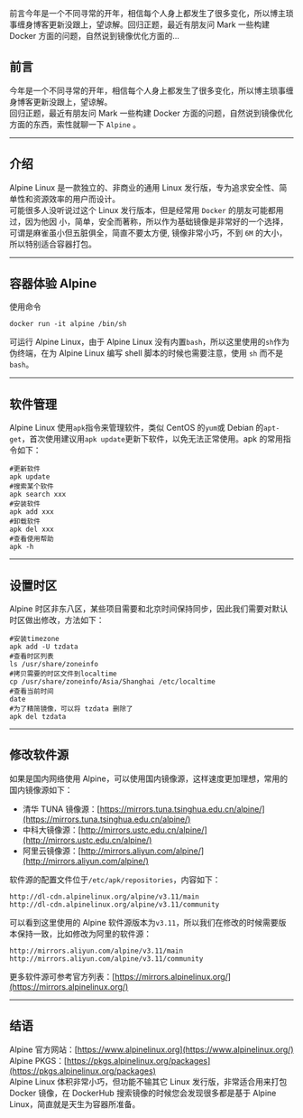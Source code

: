 ﻿前言今年是一个不同寻常的开年，相信每个人身上都发生了很多变化，所以博主琐事缠身博客更新没跟上，望谅解。回归正题，最近有朋友问 Mark 一些构建 Docker 方面的问题，自然说到镜像优化方面的...

前言
--

今年是一个不同寻常的开年，相信每个人身上都发生了很多变化，所以博主琐事缠身博客更新没跟上，望谅解。  
回归正题，最近有朋友问 Mark 一些构建 Docker 方面的问题，自然说到镜像优化方面的东西，索性就聊一下 `Alpine` 。

* * *

介绍
--

Alpine Linux 是一款独立的、非商业的通用 Linux 发行版，专为追求安全性、简单性和资源效率的用户而设计。  
可能很多人没听说过这个 Linux 发行版本，但是经常用 `Docker` 的朋友可能都用过，因为他因 小，简单，安全而著称，所以作为基础镜像是非常好的一个选择，可谓是麻雀虽小但五脏俱全，简直不要太方便, 镜像非常小巧，不到 `6M` 的大小，所以特别适合容器打包。

* * *

容器体验 Alpine
-----------

使用命令

```
docker run -it alpine /bin/sh

```

可运行 Alpine Linux，由于 Alpine Linux 没有内置`bash`，所以这里使用的`sh`作为伪终端，在为 Alpine Linux 编写 shell 脚本的时候也需要注意，使用 `sh` 而不是`bash`。

* * *

软件管理
----

Alpine Linux 使用`apk`指令来管理软件，类似 CentOS 的`yum`或 Debian 的`apt-get`，首次使用建议用`apk update`更新下软件，以免无法正常使用。apk 的常用指令如下：

```
#更新软件
apk update
#搜索某个软件
apk search xxx
#安装软件
apk add xxx
#卸载软件
apk del xxx
#查看使用帮助
apk -h

```

* * *

设置时区
----

Alpine 时区非东八区，某些项目需要和北京时间保持同步，因此我们需要对默认时区做出修改，方法如下：

```
#安装timezone
apk add -U tzdata
#查看时区列表
ls /usr/share/zoneinfo
#拷贝需要的时区文件到localtime
cp /usr/share/zoneinfo/Asia/Shanghai /etc/localtime
#查看当前时间
date
#为了精简镜像，可以将 tzdata 删除了
apk del tzdata

```

* * *

修改软件源
-----

如果是国内网络使用 Alpine，可以使用国内镜像源，这样速度更加理想，常用的国内镜像源如下：

*   清华 TUNA 镜像源：[https://mirrors.tuna.tsinghua.edu.cn/alpine/](https://mirrors.tuna.tsinghua.edu.cn/alpine/)
*   中科大镜像源：[http://mirrors.ustc.edu.cn/alpine/](http://mirrors.ustc.edu.cn/alpine/)
*   阿里云镜像源：[http://mirrors.aliyun.com/alpine/](http://mirrors.aliyun.com/alpine/)

软件源的配置文件位于`/etc/apk/repositories`，内容如下：

```
http://dl-cdn.alpinelinux.org/alpine/v3.11/main
http://dl-cdn.alpinelinux.org/alpine/v3.11/community

```

可以看到这里使用的 Alpine 软件源版本为`v3.11`，所以我们在修改的时候需要版本保持一致，比如修改为阿里的软件源：

```
http://mirrors.aliyun.com/alpine/v3.11/main
http://mirrors.aliyun.com/alpine/v3.11/community

```

更多软件源可参考官方列表：[](https://mirrors.alpinelinux.org/)[https://mirrors.alpinelinux.org/](https://mirrors.alpinelinux.org/)

* * *

结语
--

Alpine 官方网站：[https://www.alpinelinux.org](https://www.alpinelinux.org/)  
Alpine PKGS：[https://pkgs.alpinelinux.org/packages](https://pkgs.alpinelinux.org/packages)  
Alpine Linux 体积非常小巧，但功能不输其它 Linux 发行版，非常适合用来打包 Docker 镜像，在 DockerHub 搜索镜像的时候您会发现很多都是基于 Alpine Linux，简直就是天生为容器所准备。

